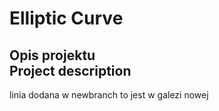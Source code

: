 # Elliptic Curve
Opis projektu<br>
Project description<br>
----------------
linia dodana w newbranch
to jest w galezi nowej
